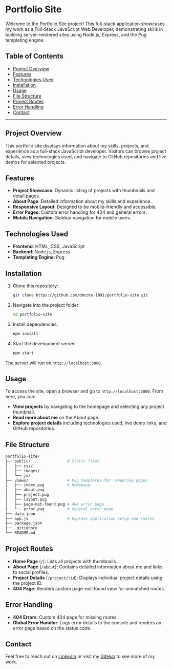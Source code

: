 # Portfolio Site

Welcome to the Portfolio Site project! This full-stack application showcases my work as a Full-Stack JavaScript Web Developer, demonstrating skills in building server-rendered sites using Node.js, Express, and the Pug templating engine.

## Table of Contents

- [Project Overview](#project-overview)
- [Features](#features)
- [Technologies Used](#technologies-used)
- [Installation](#installation)
- [Usage](#usage)
- [File Structure](#file-structure)
- [Project Routes](#project-routes)
- [Error Handling](#error-handling)
- [Contact](#contact)

---

## Project Overview

This portfolio site displays information about my skills, projects, and experience as a full-stack JavaScript developer. Visitors can browse project details, view technologies used, and navigate to GitHub repositories and live demos for selected projects.

## Features

- **Project Showcase**: Dynamic listing of projects with thumbnails and detail pages.
- **About Page**: Detailed information about my skills and experience.
- **Responsive Layout**: Designed to be mobile-friendly and accessible.
- **Error Pages**: Custom error handling for 404 and general errors.
- **Mobile Navigation**: Sidebar navigation for mobile users.

## Technologies Used

- **Frontend**: HTML, CSS, JavaScript
- **Backend**: Node.js, Express
- **Templating Engine**: Pug

## Installation

1. Clone this repository:
    ```bash
    git clone https://github.com/dmcote-1991/portfolio-site.git
    ```
2. Navigate into the project folder:
    ```bash
    cd portfolio-site
    ```
3. Install dependencies:
    ```bash
    npm install
    ```
4. Start the development server:
    ```bash
    npm start
    ```

The server will run on `http://localhost:3000`.

## Usage

To access the site, open a browser and go to `http://localhost:3000`. From here, you can:

- **View projects** by navigating to the homepage and selecting any project thumbnail.
- **Read more about me** on the About page.
- **Explore project details** including technologies used, live demo links, and GitHub repositories.

## File Structure

```bash
portfolio-site/
├── public/                # Static files
│   ├── css/
│   ├── images/
│   └── js/
├── views/                 # Pug templates for rendering pages
│   ├── index.pug          # Homepage
│   ├── about.pug
│   ├── project.pug
│   ├── layout.pug
│   ├── page-not-found.pug # 404 error page
│   └── error.pug          # General error page
├── data.json
├── app.js                 # Express application setup and routes
├── package.json
├── .gitignore
└── README.md
```

## Project Routes

- **Home Page** (`/`): Lists all projects with thumbnails.
- **About Page** (`/about`): Contains detailed information about me and links to social profiles.
- **Project Details** (`/project/:id`): Displays individual project details using the project ID.
- **404 Page**: Renders custom page-not-found view for unmatched routes.

## Error Handling

- **404 Errors**: Custom 404 page for missing routes.
- **Global Error Handler**: Logs error details to the console and renders an error page based on the status code.

## Contact

Feel free to reach out on [LinkedIn](https://linkedin.com/in/dmcote1991) or visit my [GitHub](https://github.com/dmcote-1991) to see more of my work.
